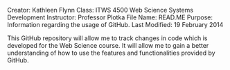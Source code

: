 Creator: Kathleen Flynn
Class: ITWS 4500 Web Science Systems Development
Instructor: Professor Plotka
File Name: READ.ME
Purpose: Information regarding the usage of GitHub.
Last Modified: 19 February 2014


This GitHub repository will allow me to track changes in code which is developed for the Web Science course.
It will allow me to gain a better understanding of how to use the features and functionalities provided by GitHub. 
